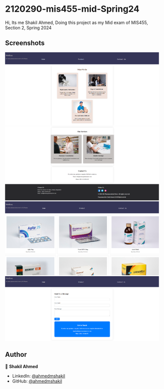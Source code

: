 # 2120290-mis455-mid-Spring24
Hi, Its me Shakil Ahmed, Doing this project as my Mid exam of MIS455, Section 2, Spring 2024



## Screenshots

<p align="center">
    <img alt="Screenshot" src="/READMEimg/HomeSS.png">
    <img alt="Screenshot" src="/READMEimg/HomeSS02.png">
    <img alt="Screenshot" src="/READMEimg/ProductSS.png">
    <img alt="Screenshot" src="/READMEimg/ContactSS.png">
    
</p>


## Author

👤 **Shakil Ahmed**

* LinkedIn: [@ahmedmshakil](https://www.linkedin.com/in/ahmedmshakil/)
* GitHub: [@ahmedmshakil](https://github.com/ahmedmshakil)